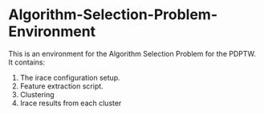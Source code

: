 # Algorithm-Selection-Problem-Environment
This is an environment for the Algorithm Selection Problem for the PDPTW.
It contains:
1. The irace configuration setup.
2. Feature extraction script.
3. Clustering
4. Irace results from each cluster

